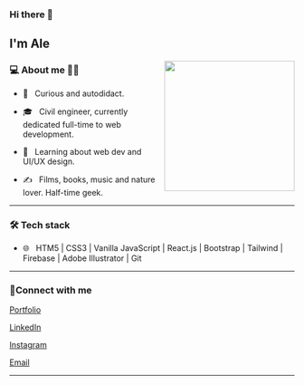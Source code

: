 ### Hi there 👋<h2> I'm Ale</h2>

<img align='right' src="https://res.cloudinary.com/dtkdsolsz/image/upload/v1639801802/Mind%20Balance%20App/d1752567-adbf-4761-81f7-13ef4a7cb470_jz8zbd.jpg" width="230">


<h3>💻 About me 👩‍💻</h3>

- 🤔 &nbsp; Curious and autodidact.

- 🎓 &nbsp; Civil engineer, currently dedicated full-time to web development.

- 🌱 &nbsp; Learning about web dev and UI/UX design.

- ✍️ &nbsp; Films, books, music and nature lover. Half-time geek.

<hr>

<h3>🛠 Tech stack</h3>

- 🌐 &nbsp; HTM5 | CSS3 | Vanilla JavaScript | React.js | Bootstrap | Tailwind | Firebase | Adobe Illustrator | Git

<hr>

<h3>📧Connect with me</h3>

<p align="center">

<a href="https://alejandrasval.github.io/personalportfolio/">Portfolio</a>

<a href="https://www.linkedin.com/in/alejandrasval/">LinkedIn</a>

<a href="https://instagram.com/alejandrasval">Instagram</a>

<a href="mailto:ing.alejandrasanchezv@gmail.com">Email</a>

</p>

<hr>
